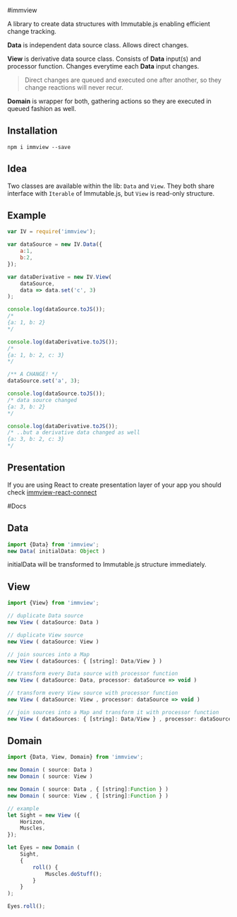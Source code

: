 #immview

A library to create data structures with Immutable.js enabling efficient change tracking.

**Data** is independent data source class. Allows direct changes.

**View** is derivative data source class. Consists of **Data** input(s) and processor function. Changes everytime each **Data** input changes.

> Direct changes are queued and executed one after another, so they change reactions will never recur.

**Domain** is wrapper for both, gathering actions so they are executed in queued fashion as well.

## Installation

	npm i immview --save

## Idea

Two classes are available within the lib: `Data` and `View`.
They both share interface with `Iterable` of Immutable.js, but `View` is read-only structure.

## Example

```javascript
var IV = require('immview');

var dataSource = new IV.Data({
	a:1,
	b:2,
});

var dataDerivative = new IV.View(
	dataSource,
	data => data.set('c', 3)
);

console.log(dataSource.toJS());
/*
{a: 1, b: 2}
*/

console.log(dataDerivative.toJS());
/*
{a: 1, b: 2, c: 3}
*/

/** A CHANGE! */
dataSource.set('a', 3);

console.log(dataSource.toJS());
/* data source changed
{a: 3, b: 2}
*/

console.log(dataDerivative.toJS());
/* ..but a derivative data changed as well
{a: 3, b: 2, c: 3}
*/
```

## Presentation

If you are using React to create presentation layer of your app you should check [immview-react-connect](https://github.com/arturkulig/immview-react-connect)

#Docs

## Data

```javascript
import {Data} from 'immview';
new Data( initialData: Object )
```
initialData will be transformed to Immutable.js structure immediately.

## View

```javascript
import {View} from 'immview';

// duplicate Data source
new View ( dataSource: Data )

// duplicate View source
new View ( dataSource: View )

// join sources into a Map
new View ( dataSources: { [string]: Data/View } )

// transform every Data source with processor function
new View ( dataSource: Data, processor: dataSource => void )

// transform every View source with processor function
new View ( dataSource: View , processor: dataSource => void )

// join sources into a Map and transform it with processor function
new View ( dataSources: { [string]: Data/View } , processor: dataSource => void )
```

## Domain

```javascript
import {Data, View, Domain} from 'immview';

new Domain ( source: Data )
new Domain ( source: View )

new Domain ( source: Data , { [string]:Function } )
new Domain ( source: View , { [string]:Function } )

// example
let Sight = new View ({
	Horizon,
	Muscles,
});

let Eyes = new Domain (
	Sight,
	{
		roll() {
			Muscles.doStuff();
		}
	}
);

Eyes.roll();
```
